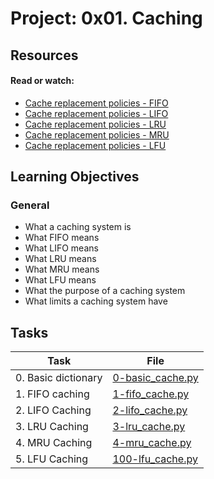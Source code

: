 # Project: 0x01. Caching

## Resources

#### Read or watch:

* [Cache replacement policies - FIFO](https://intranet.alxswe.com/rltoken/fjhr6EvFeF3mWwsPQXUKdQ)
* [Cache replacement policies - LIFO](https://intranet.alxswe.com/rltoken/U44RQjXp8xBtsbNIyhHIyw)
* [Cache replacement policies - LRU](https://intranet.alxswe.com/rltoken/gKerxvR4dnXQYkBX2ujZiQ)
* [Cache replacement policies - MRU](https://intranet.alxswe.com/rltoken/Tmk4qEBZ7QTknvbpKabWfQ)
* [Cache replacement policies - LFU](https://intranet.alxswe.com/rltoken/8PEJ8L34bxhL2y--BW5zGQ)

## Learning Objectives

### General

* What a caching system is
* What FIFO means 
* What LIFO means
* What LRU means
* What MRU means
* What LFU means
* What the purpose of a caching system
* What limits a caching system have


## Tasks

| Task                | File                                   |
|---------------------|----------------------------------------|
| 0. Basic dictionary | [0-basic_cache.py](./0-basic_cache.py) |
| 1. FIFO caching     | [1-fifo_cache.py](./1-fifo_cache.py)   |
| 2. LIFO Caching     | [2-lifo_cache.py](./2-lifo_cache.py)   |
| 3. LRU Caching      | [3-lru_cache.py](./3-lru_cache.py)     |
| 4. MRU Caching      | [4-mru_cache.py](./4-mru_cache.py)     |
| 5. LFU Caching      | [100-lfu_cache.py](./100-lfu_cache.py) |
